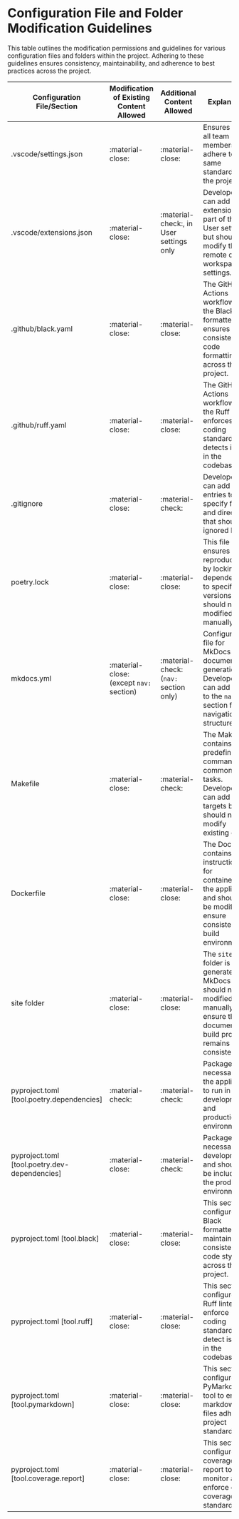 # Configuration File and Folder Modification Guidelines

This table outlines the modification permissions and guidelines for
various configuration files and folders within the project. Adhering to
these guidelines ensures consistency, maintainability, and adherence to
best practices across the project.

| **Configuration File/Section**                | **Modification of Existing Content Allowed** | **Additional Content Allowed**          | **Explanation**                                                                                                                             |
|-----------------------------------------------|----------------------------------------------|-----------------------------------------|---------------------------------------------------------------------------------------------------------------------------------------------|
| .vscode/settings.json                         | :material-close:                             | :material-close:                        | Ensures that all team members adhere to the same standards for the project.                                                                 |
| .vscode/extensions.json                       | :material-close:                             | :material-check:, in User settings only | Developers can add extensions as part of their User settings but should not modify the remote or workspace settings.                        |
| .github/black.yaml                            | :material-close:                             | :material-close:                        | The GitHub Actions workflow for the Black formatter ensures consistent code formatting across the project.                                  |
| .github/ruff.yaml                             | :material-close:                             | :material-close:                        | The GitHub Actions workflow for the Ruff linter enforces coding standards and detects issues in the codebase.                               |
| .gitignore                                    | :material-close:                             | :material-check:                        | Developers can add entries to specify files and directories that should be ignored by Git.                                                  |
| poetry.lock                                   | :material-close:                             | :material-close:                        | This file ensures reproducibility by locking dependencies to specific versions and should not be modified manually.                         |
| mkdocs.yml                                    | :material-close: (except `nav:` section)     | :material-check: (`nav:` section only)  | Configuration file for MkDocs documentation generation. Developers can add lines to the `nav:` section for navigation structure.            |
| Makefile                                      | :material-close:                             | :material-check:                        | The Makefile contains predefined commands for common tasks. Developers can add new targets but should not modify existing ones.             |
| Dockerfile                                    | :material-close:                             | :material-close:                        | The Dockerfile contains instructions for containerizing the application and should not be modified to ensure consistent build environments. |
| site folder                                   | :material-close:                             | :material-close:                        | The `site` folder is generated by MkDocs and should not be modified manually to ensure the documentation build process remains consistent.  |
| pyproject.toml [tool.poetry.dependencies]     | :material-check:                             | :material-check:                        | Packages necessary for the application to run in both development and production environments.                                              |
| pyproject.toml [tool.poetry.dev-dependencies] | :material-close:                             | :material-check:                        | Packages only necessary for development and should not be included in the production environment.                                           |
| pyproject.toml [tool.black]                   | :material-close:                             | :material-close:                        | This section configures the Black formatter to maintain consistent code style across the project.                                           |
| pyproject.toml [tool.ruff]                    | :material-close:                             | :material-close:                        | This section configures the Ruff linter to enforce coding standards and detect issues in the codebase.                                      |
| pyproject.toml [tool.pymarkdown]              | :material-close:                             | :material-close:                        | This section configures the PyMarkdown tool to ensure markdown files adhere to project standards.                                           |
| pyproject.toml [tool.coverage.report]         | :material-close:                             | :material-close:                        | This section configures the coverage report tool to monitor and enforce code coverage standards.                                            |
